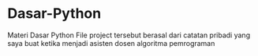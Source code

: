 # Dasar-Python
Materi Dasar Python
File project tersebut berasal dari catatan pribadi yang saya buat ketika menjadi asisten dosen algoritma pemrograman
